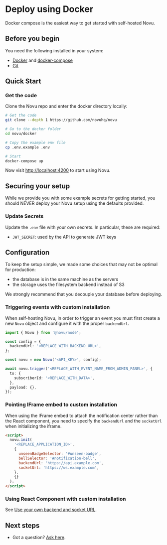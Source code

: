 # Deploy using Docker

Docker compose is the easiest way to get started with self-hosted Novu.

## Before you begin

You need the following installed in your system:

- [Docker](https://docs.docker.com/engine/install/) and [docker-compose](https://docs.docker.com/compose/install/)
- [Git](https://git-scm.com/downloads)

## Quick Start

### Get the code

Clone the Novu repo and enter the docker directory locally:

```bash
# Get the code
git clone --depth 1 https://github.com/novuhq/novu

# Go to the docker folder
cd novu/docker

# Copy the example env file
cp .env.example .env

# Start
docker-compose up

```

Now visit [http://localhost:4200](http://localhost:4200/) to start using Novu.

## Securing your setup

While we provide you with some example secrets for getting started, you should NEVER deploy your Novu setup using the defaults provided.

### Update Secrets

Update the `.env` file with your own secrets. In particular, these are required:

- `JWT_SECRET`: used by the API to generate JWT keys

## Configuration

To keep the setup simple, we made some choices that may not be optimal for production:

- the database is in the same machine as the servers
- the storage uses the filesystem backend instead of S3

We strongly recommend that you decouple your database before deploying.

### Triggering events with custom installation

When self-hosting Novu, in order to trigger an event you must first create a new `Novu` object and configure it with the proper `backendUrl`.

```typescript
import { Novu } from '@novu/node';

const config = {
  backendUrl: '<REPLACE_WITH_BACKEND_URL>',
};

const novu = new Novu('<API_KEY>', config);

await novu.trigger('<REPLACE_WITH_EVENT_NAME_FROM_ADMIN_PANEL>', {
  to: {
    subscriberId: '<REPLACE_WITH_DATA>',
  },
  payload: {},
});
```

### Pointing IFrame embed to custom installation

When using the IFrame embed to attach the notification center rather than the React component, you need to specify the `backendUrl` and the `socketUrl` when initializing the iframe.

```html
<script>
  novu.init(
    '<REPLACE_APPLICATION_ID>',
    {
      unseenBadgeSelector: '#unseen-badge',
      bellSelector: '#notification-bell',
      backendUrl: 'https://api.example.com',
      socketUrl: 'https://ws.example.com',
    },
    {}
  );
</script>
```

### Using React Component with custom installation

See [Use your own backend and socket URL](https://docs.novu.co/notification-center/react-components#use-your-own-backend-and-socket-url).

## Next steps

- Got a question? [Ask here](https://github.com/novuhq/novu/discussions).
